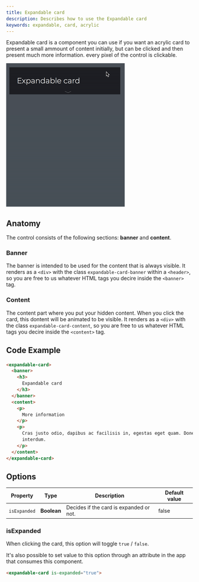 ```yaml
---
title: Expandable card
description: Describes how to use the Expandable card
keywords: expandable, card, acrylic
---
```


Expandable card is a component you can use if you want an acrylic card to present a small ammount of content initially, but can be clicked and then present much more information.
every pixel of the control is clickable.

![animated expandable card](./expandable_card.gif)

## Anatomy

The control consists of the following sections: **banner** and **content**.

### Banner

The banner is intended to be used for the content that is always visible. It renders as a `<div>` with the class `expandable-card-banner` within a `<header>`, so you are free to us whatever HTML tags you decire inside the `<banner>` tag.

### Content

The content part where you put your hidden content. When you click the card, this dontent will be animated to be visible. It renders as a `<div>` with the class `expandable-card-content`, so you are free to us whatever HTML tags you decire inside the `<content>` tag.

## Code Example

```html
<expandable-card>
  <banner>
    <h3>
      Expandable card
    </h3>
  </banner>
  <content>
    <p>
      More information
    </p>
    <p>
      Cras justo odio, dapibus ac facilisis in, egestas eget quam. Donec sed odio dui. Aenean lacinia bibendum nulla sed consectetur. Maecenas faucibus mollis
      interdum.
    </p>
  </content>
</expandable-card>
```

## Options

| Property          | Type                                                   | Description              | Default value |
| ----------------- | ------------------------------------------------------ | ------------------------ | ------------- |
| `isExpanded`    | **Boolean** | Decides if the card is expanded or not. | false |

### isExpanded

When clicking the card, this option will toggle `true` / `false`. 

It's also possible to set value to this option through an attribute in the app that consumes this component.

```html
<expandable-card is-expanded="true">
```
